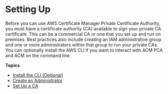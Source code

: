 # Setting Up<a name="PcaSetup"></a>

Before you can use AWS Certificate Manager Private Certificate Authority, you must have a certificate authority \(CA\) available to sign your private CA certificate\. This can be a commercial CA or one that you set up and run on premises\. Best practices also include creating an IAM administrative group and one or more administrators within that group to run your private CAs\. You can optionally install the AWS CLI if you want to interact with ACM PCA and ACM on the command line\. 

**Topics**
+ [Install the CLI \(Optional\)](PcaInstallCLI.md)
+ [Create an Administrator](PcaIamAdmin.md)
+ [Set Up a CA](PcaOnPremises.md)